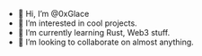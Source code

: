- 👋 Hi, I’m @0xGlace
- 👀 I’m interested in cool projects.
- 🌱 I’m currently learning Rust, Web3 stuff.
- 💞️ I’m looking to collaborate on almost anything.

<!---
- 📫 How to reach me ...
--->
